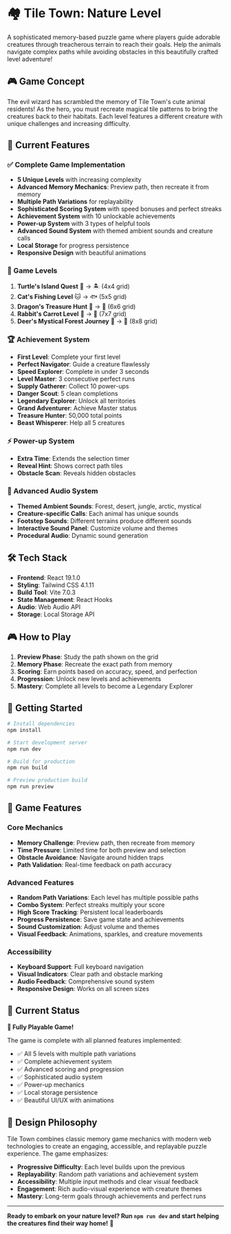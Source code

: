 # 🏘️ Tile Town: Nature Level

A sophisticated memory-based puzzle game where players guide adorable creatures through treacherous terrain to reach their goals. Help the animals navigate complex paths while avoiding obstacles in this beautifully crafted level adventure!

## 🎮 Game Concept

The evil wizard has scrambled the memory of Tile Town's cute animal residents! As the hero, you must recreate magical tile patterns to bring the creatures back to their habitats. Each level features a different creature with unique challenges and increasing difficulty.

## 🚀 Current Features

### ✅ Complete Game Implementation
- **5 Unique Levels** with increasing complexity
- **Advanced Memory Mechanics**: Preview path, then recreate it from memory
- **Multiple Path Variations** for replayability
- **Sophisticated Scoring System** with speed bonuses and perfect streaks
- **Achievement System** with 10 unlockable achievements
- **Power-up System** with 3 types of helpful tools
- **Advanced Sound System** with themed ambient sounds and creature calls
- **Local Storage** for progress persistence
- **Responsive Design** with beautiful animations

### 🎯 Game Levels
1. **Turtle's Island Quest** 🐢 → 🏝️ (4x4 grid)
2. **Cat's Fishing Level** 🐱 → 🐟 (5x5 grid)
3. **Dragon's Treasure Hunt** 🐉 → 💎 (6x6 grid)
4. **Rabbit's Carrot Level** 🐰 → 🥕 (7x7 grid)
5. **Deer's Mystical Forest Journey** 🦌 → 🌺 (8x8 grid)

### 🏆 Achievement System
- **First Level**: Complete your first level
- **Perfect Navigator**: Guide a creature flawlessly
- **Speed Explorer**: Complete in under 3 seconds
- **Level Master**: 3 consecutive perfect runs
- **Supply Gatherer**: Collect 10 power-ups
- **Danger Scout**: 5 clean completions
- **Legendary Explorer**: Unlock all territories
- **Grand Adventurer**: Achieve Master status
- **Treasure Hunter**: 50,000 total points
- **Beast Whisperer**: Help all 5 creatures

### ⚡ Power-up System
- **Extra Time**: Extends the selection timer
- **Reveal Hint**: Shows correct path tiles
- **Obstacle Scan**: Reveals hidden obstacles

### 🎵 Advanced Audio System
- **Themed Ambient Sounds**: Forest, desert, jungle, arctic, mystical
- **Creature-specific Calls**: Each animal has unique sounds
- **Footstep Sounds**: Different terrains produce different sounds
- **Interactive Sound Panel**: Customize volume and themes
- **Procedural Audio**: Dynamic sound generation

## 🛠️ Tech Stack
- **Frontend**: React 19.1.0
- **Styling**: Tailwind CSS 4.1.11
- **Build Tool**: Vite 7.0.3
- **State Management**: React Hooks
- **Audio**: Web Audio API
- **Storage**: Local Storage API

## 🎮 How to Play

1. **Preview Phase**: Study the path shown on the grid
2. **Memory Phase**: Recreate the exact path from memory
3. **Scoring**: Earn points based on accuracy, speed, and perfection
4. **Progression**: Unlock new levels and achievements
5. **Mastery**: Complete all levels to become a Legendary Explorer

## 🚀 Getting Started

```bash
# Install dependencies
npm install

# Start development server
npm run dev

# Build for production
npm run build

# Preview production build
npm run preview
```

## 📱 Game Features

### Core Mechanics
- **Memory Challenge**: Preview path, then recreate from memory
- **Time Pressure**: Limited time for both preview and selection
- **Obstacle Avoidance**: Navigate around hidden traps
- **Path Validation**: Real-time feedback on path accuracy

### Advanced Features
- **Random Path Variations**: Each level has multiple possible paths
- **Combo System**: Perfect streaks multiply your score
- **High Score Tracking**: Persistent local leaderboards
- **Progress Persistence**: Save game state and achievements
- **Sound Customization**: Adjust volume and themes
- **Visual Feedback**: Animations, sparkles, and creature movements

### Accessibility
- **Keyboard Support**: Full keyboard navigation
- **Visual Indicators**: Clear path and obstacle marking
- **Audio Feedback**: Comprehensive sound system
- **Responsive Design**: Works on all screen sizes

## 🎯 Current Status
**🎉 Fully Playable Game!**

The game is complete with all planned features implemented:
- ✅ All 5 levels with multiple path variations
- ✅ Complete achievement system
- ✅ Advanced scoring and progression
- ✅ Sophisticated audio system
- ✅ Power-up mechanics
- ✅ Local storage persistence
- ✅ Beautiful UI/UX with animations

## 🎨 Design Philosophy

Tile Town combines classic memory game mechanics with modern web technologies to create an engaging, accessible, and replayable puzzle experience. The game emphasizes:

- **Progressive Difficulty**: Each level builds upon the previous
- **Replayability**: Random path variations and achievement system
- **Accessibility**: Multiple input methods and clear visual feedback
- **Engagement**: Rich audio-visual experience with creature themes
- **Mastery**: Long-term goals through achievements and perfect runs

---

**Ready to embark on your nature level? Run `npm run dev` and start helping the creatures find their way home!** 🌟
